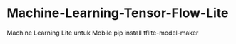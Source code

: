 # Machine-Learning-Tensor-Flow-Lite
Machine Learning Lite untuk Mobile
pip install tflite-model-maker
